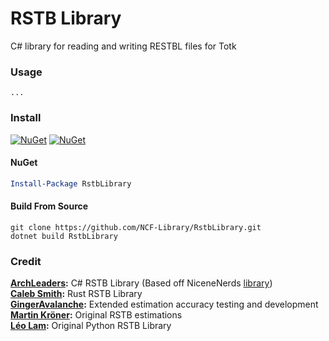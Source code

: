 # RSTB Library

C# library for reading and writing RESTBL files for Totk

### Usage

```
...
```

### Install

[![NuGet](https://img.shields.io/nuget/v/RstbLibrary.svg)](https://www.nuget.org/packages/RstbLibrary) [![NuGet](https://img.shields.io/nuget/dt/RstbLibrary.svg)](https://www.nuget.org/packages/RstbLibrary)

#### NuGet
```powershell
Install-Package RstbLibrary
```

#### Build From Source
```batch
git clone https://github.com/NCF-Library/RstbLibrary.git
dotnet build RstbLibrary
```

### Credit

**[ArchLeaders](https://github.com/ArchLeaders):** C# RSTB Library (Based off NiceneNerds [library](https://github.com/NiceneNerd/rstb-rust))<br>
**[Caleb Smith](https://github.com/NiceneNerd):** Rust RSTB Library<br>
**[GingerAvalanche](https://github.com/GingerAvalanche):** Extended estimation accuracy testing and development<br>
**[Martin Kröner](https://github.com/krenyy):** Original RSTB estimations<br>
**[Léo Lam](https://github.com/leoetlino):** Original Python RSTB Library<br>
